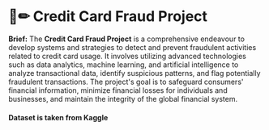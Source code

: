 # 📄✏ Credit Card Fraud Project
**Brief:** The **Credit Card Fraud Project** is a comprehensive endeavour to develop systems and strategies to detect and prevent fraudulent activities related to credit card usage. It involves utilizing advanced technologies such as data analytics, machine learning, and artificial intelligence to analyze transactional data, identify suspicious patterns, and flag potentially fraudulent transactions. The project's goal is to safeguard consumers' financial information, minimize financial losses for individuals and businesses, and maintain the integrity of the global financial system.

#### Dataset is taken from Kaggle

